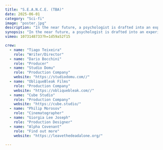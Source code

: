 ```yaml
---
title: "S.E.A.N.C.E. (TBA)"
date: 2025-06-01
category: "Sci-fi"
image: "poster.jpg"
description: "In the near future, a psychologist is drafted into an experimental programme that allows its users to talk to the dead. As she becomes obsessed with one of her subjects, she will reveal her true connection to the programme with life-changing consequences."
synopsis: "In the near future, a psychologist is drafted into an experimental programme that allows its users to talk to the dead. As she becomes obsessed with one of her subjects, she will reveal her true connection to the programme with life-changing consequences."
vimeo: 1073148733?h=1d59a52f15

crew:
  - name: "Tiago Teixeira"
    role: "Writer/Director"
  - name: "Dario Bocchini"
    role: "Producer"
  - name: "Studio Domu"
    role: "Production Company"
    website: "https://studiodomu.com//"
  - name: "ObliqueBleak Films"
    role: "Production Company"
    website: "https://obliquebleak.com//"
  - name: "Cube Studio"
    role: "Production Company"
    website: "https://cube.studio/"
  - name: "Philip Morosov"
    role: "Cinematographer"
  - name: "Giorgia Lee Joseph"
    role: "Production Designer"
  - name: "Alpha Covenant"
    role: "Find out more"
    website: "https://leavethedeadalone.org/"
  
---
```


